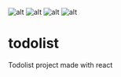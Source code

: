 ![alt](https://img.shields.io/badge/author-Shyroe-orange)
![alt](https://img.shields.io/badge/languages-4-orange)
![alt](https://img.shields.io/github/contributors/Shyroe/todolist.svg?color=orange)
![alt](https://img.shields.io/github/forks/Shyroe/todolist.svg?color=orange)

# todolist
Todolist project made with react
